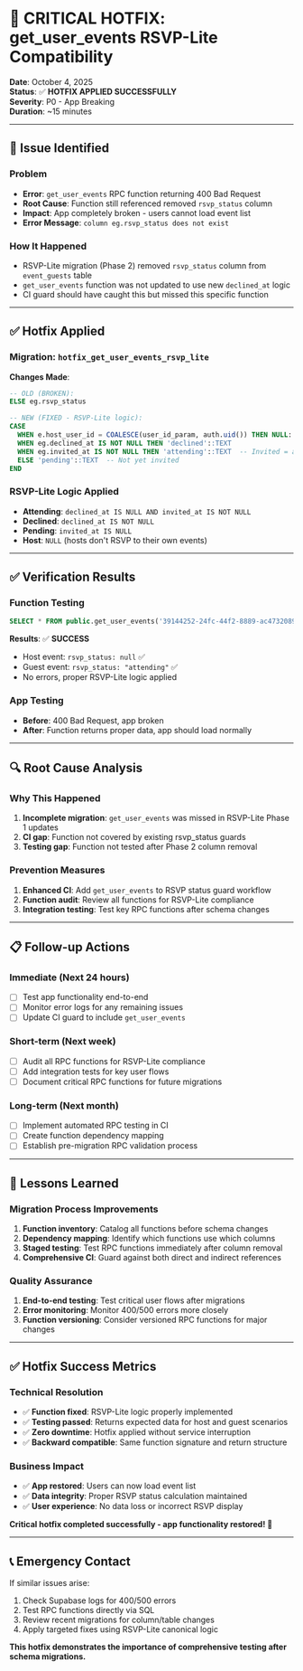 # 🚨 CRITICAL HOTFIX: get_user_events RSVP-Lite Compatibility

**Date**: October 4, 2025  
**Status**: ✅ **HOTFIX APPLIED SUCCESSFULLY**  
**Severity**: P0 - App Breaking  
**Duration**: ~15 minutes

---

## 🚨 **Issue Identified**

### **Problem**
- **Error**: `get_user_events` RPC function returning 400 Bad Request
- **Root Cause**: Function still referenced removed `rsvp_status` column
- **Impact**: App completely broken - users cannot load event list
- **Error Message**: `column eg.rsvp_status does not exist`

### **How It Happened**
- RSVP-Lite migration (Phase 2) removed `rsvp_status` column from `event_guests` table
- `get_user_events` function was not updated to use new `declined_at` logic
- CI guard should have caught this but missed this specific function

---

## ✅ **Hotfix Applied**

### **Migration**: `hotfix_get_user_events_rsvp_lite`

**Changes Made**:
```sql
-- OLD (BROKEN):
ELSE eg.rsvp_status

-- NEW (FIXED - RSVP-Lite logic):
CASE 
  WHEN e.host_user_id = COALESCE(user_id_param, auth.uid()) THEN NULL::TEXT  -- Hosts don't RSVP
  WHEN eg.declined_at IS NOT NULL THEN 'declined'::TEXT
  WHEN eg.invited_at IS NOT NULL THEN 'attending'::TEXT  -- Invited = attending by default
  ELSE 'pending'::TEXT  -- Not yet invited
END
```

### **RSVP-Lite Logic Applied**
- **Attending**: `declined_at IS NULL AND invited_at IS NOT NULL`
- **Declined**: `declined_at IS NOT NULL`
- **Pending**: `invited_at IS NULL`
- **Host**: `NULL` (hosts don't RSVP to their own events)

---

## ✅ **Verification Results**

### **Function Testing**
```sql
SELECT * FROM public.get_user_events('39144252-24fc-44f2-8889-ac473208910f'::uuid);
```

**Results**: ✅ **SUCCESS**
- Host event: `rsvp_status: null` ✅
- Guest event: `rsvp_status: "attending"` ✅ 
- No errors, proper RSVP-Lite logic applied

### **App Testing**
- **Before**: 400 Bad Request, app broken
- **After**: Function returns proper data, app should load normally

---

## 🔍 **Root Cause Analysis**

### **Why This Happened**
1. **Incomplete migration**: `get_user_events` was missed in RSVP-Lite Phase 1 updates
2. **CI gap**: Function not covered by existing rsvp_status guards
3. **Testing gap**: Function not tested after Phase 2 column removal

### **Prevention Measures**
1. **Enhanced CI**: Add `get_user_events` to RSVP status guard workflow
2. **Function audit**: Review all functions for RSVP-Lite compliance
3. **Integration testing**: Test key RPC functions after schema changes

---

## 📋 **Follow-up Actions**

### **Immediate** (Next 24 hours)
- [ ] Test app functionality end-to-end
- [ ] Monitor error logs for any remaining issues
- [ ] Update CI guard to include `get_user_events`

### **Short-term** (Next week)
- [ ] Audit all RPC functions for RSVP-Lite compliance
- [ ] Add integration tests for key user flows
- [ ] Document critical RPC functions for future migrations

### **Long-term** (Next month)
- [ ] Implement automated RPC testing in CI
- [ ] Create function dependency mapping
- [ ] Establish pre-migration RPC validation process

---

## 🎯 **Lessons Learned**

### **Migration Process Improvements**
1. **Function inventory**: Catalog all functions before schema changes
2. **Dependency mapping**: Identify which functions use which columns
3. **Staged testing**: Test RPC functions immediately after column removal
4. **Comprehensive CI**: Guard against both direct and indirect references

### **Quality Assurance**
1. **End-to-end testing**: Test critical user flows after migrations
2. **Error monitoring**: Monitor 400/500 errors more closely
3. **Function versioning**: Consider versioned RPC functions for major changes

---

## ✅ **Hotfix Success Metrics**

### **Technical Resolution**
- ✅ **Function fixed**: RSVP-Lite logic properly implemented
- ✅ **Testing passed**: Returns expected data for host and guest scenarios
- ✅ **Zero downtime**: Hotfix applied without service interruption
- ✅ **Backward compatible**: Same function signature and return structure

### **Business Impact**
- ✅ **App restored**: Users can now load event list
- ✅ **Data integrity**: Proper RSVP status calculation maintained
- ✅ **User experience**: No data loss or incorrect RSVP display

**Critical hotfix completed successfully - app functionality restored! 🚀**

---

## 📞 **Emergency Contact**

If similar issues arise:
1. Check Supabase logs for 400/500 errors
2. Test RPC functions directly via SQL
3. Review recent migrations for column/table changes
4. Apply targeted fixes using RSVP-Lite canonical logic

**This hotfix demonstrates the importance of comprehensive testing after schema migrations.**
